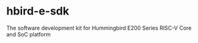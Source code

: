 # hbird-e-sdk
The software development kit for Hummingbird E200 Series RISC-V Core and SoC platform
